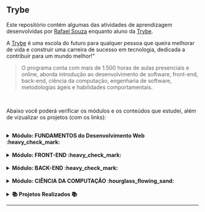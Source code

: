 ## Trybe
  
Este repositório contém algumas das atividades de aprendizagem desenvolvidas por [Rafael Souza](https://github.com/Rafael-Souza-97) enquanto aluno da [Trybe](https://www.betrybe.com/).

A [Trybe](https://www.betrybe.com/) é uma escola do futuro para qualquer pessoa que queira melhorar de vida e construir uma carreira de sucesso em tecnologia, dedicada a contribuir para um mundo melhor!"

> O programa conta com mais de 1.500 horas de aulas presenciais e online, aborda introdução ao desenvolvimento de software, front-end, back-end, ciência da computação, engenharia de software, metodologias ágeis e habilidades comportamentais.

<br>

Abaixo você poderá verificar os módulos e os conteúdos que estudei, além de vizualizar os projetos (com os links):

<br>

<details>
  <summary><strong>Módulo: FUNDAMENTOS do Desenvolvimento Web :heavy_check_mark:</strong></summary>

##### Bloco 1:
- [x] 1.3 - Fundamentos do Desenvolvimento Web
- [x] 1.3 - Introdução - Unix & Shell
- [x] 1.3 - Unix & Bash - Parte 1
- [x] 1.4 - Unix & Bash - Parte 2

##### Bloco 2:
- [x] 2.1 - Git & GitHub  - O que é e para que serve
- [x] 2.2 - Git & GitHub - Entendendo os comandos
- [x] 2.3 - Internet - Entendendo como ela funciona

##### Bloco 3: 
- [x] 3.1 - HTML & CSS - Estruturas de página
- [x] 3.2 - HTML & CSS - Primeiros passos em CSS
- [x] 3.3 - HTML & CSS - Seletores e posicionamento
- [x] 3.4 - HTML Semântico
- [x] 3.5 - [Projeto - Lessons Learned](https://github.com/Rafael-Souza-97/lessons-learned)

##### Bloco 4:
- [x] 4.1 - Introdução - JavaScript
- [x] 4.1 - JavaScript - Primeiros passos
- [x] 4.2 - JavaScript - Array e loop For
- [x] 4.3 - JavaScript - Lógica de Programação e Algoritmos
- [x] 4.4 - JavaScript - Objetos e funções
- [x] 4.5 - [Projeto - Playground Functions](https://github.com/Rafael-Souza-97/playground-functions)

##### Bloco 5:
- [x] 5.1 - JavaScript - DOM e seletores
- [x] 5.2 - JavaScript - Trabalhando com elementos
- [x] 5.3 - JavaScript - Eventos
- [x] 5.4 - JavaScript - Web Storage
- [x] 5.5 - [Projeto -](https://github.com/Rafael-Souza-97/pixels-art) [Arte com Pixels](https://pixels-art-gamma.vercel.app/)
- [x] 5.7 - [(Bônus) Projeto -](https://github.com/Rafael-Souza-97/color-guess) [Adivinhe a Cor](https://color-guess-rouge.vercel.app/)
- [x] 5.7 - [(Bônus) Projeto -](https://github.com/Rafael-Souza-97/mistery-letter) [Carta Misteriosa](https://mistery-letter-beta.vercel.app/)
<!-- [ ] 5.6 - (Bônus) Projeto - Lista de tarefas -->
<!-- [ ] 5.7 - (Bônus) Projeto - Meme Generator -->

##### Bloco 6:
- [x] 6.1 - HTML & CSS - Forms
- [x] 6.2 - Bibliotecas JavaScript e Frameworks CSS
- [x] 6.3 - Introdução - CSS Flexbox
- [x] 6.3 - CSS Flexbox - Parte 1
- [x] 6.4 - CSS Flexbox - Parte 2
- [x] 6.5 - CSS Responsivo - Mobile First
- [x] 6.6 - [Projeto - ](https://github.com/Rafael-Souza-97/trybewarts)[TrybeWarts](https://trybewarts-seven.vercel.app/)

##### Bloco 7:
- [x] 7.1 - JavaScript ES6 - let, const, arrow functions e template literals
- [x] 7.2 - JavaScript ES6 - Fluxo de Exceção e Objetos
- [x] 7.3 - Primeiros passos em Jest
- [x] 7.4 - [Projeto - JavaScript Testes Unitários](https://github.com/Rafael-Souza-97/javascript-unit-tests)

##### Bloco 8:
- [x] 8.2 - JavaScript ES6 - introdução a High Order Functions
- [x] 8.2 - JavaScript ES6 - Higher Order Functions - forEach, find, some, every, sort
- [x] 8.3 - JavaScript ES6 - Higher Order Functions - map e filter
- [x] 8.4 - JavaScript ES6 - Higher Order Functions - reduce
- [x] 8.5 - JavaScript ES6 - spread operator, parâmetro rest, destructuring e mais
- [x] 8.6 - [Projeto - Zoo functions](https://github.com/Rafael-Souza-97/zoo-functions)
  
<hr>

</details>

<br>

<details>
<summary><strong>Módulo: FRONT-END :heavy_check_mark:</strong></summary>

##### Bloco 1:
- [x] 1.2 - Introdução - Front-end
- [x] 1.2 - JavaScript Assincrono e Callbacks
- [x] 1.3 - JavaScript Assincrono - Fetch API e async/await
- [x] 1.4 - Jest - Testes Assincronos
- [x] 1.5 - [Projeto -](https://github.com/Rafael-Souza-97/shopping-cart) [Carrinho de Compras](https://shopping-cart-roan-one.vercel.app/)

##### Bloco 2:
- [x] 2.1 - Introdução - React
- [x] 2.1 - 'Hello, world!' no React!
- [x] 2.2 - Componentes React
- [x] 2.3 - [Projeto - ](https://github.com/Rafael-Souza-97/solar-system) [Sistema Solar](https://solar-system-ashy.vercel.app/)

##### Bloco 3:
- [x] 3.1 - Componentes com estado e eventos
- [x] 3.2 - Formulários no React
- [x] 3.3 - [Projeto - Tryunfo](https://github.com/Rafael-Souza-97/super-trunfo)

##### Bloco 4:
- [x] 4.1 - Ciclo de vida de componentes
- [x] 4.2 - React Router
- [x] 4.3 - [Projeto -](https://github.com/Rafael-Souza-97/super-trunfo) [ TrybeTunes](https://music-tunes-beige.vercel.app/album/1623258524)

##### Bloco 5:
- [x] 5.1 - Metodologias Ágeis
- [x] 5.2 - [Projeto -](https://github.com/Rafael-Souza-97/frontend-online-store) [Frontend Online Store](https://frontend-online-store-peach.vercel.app/)

##### Bloco 6:
- [x] 6.1 - RTL - Primeiros passos
- [x] 6.2 - RTL - Mocks e Inputs
- [x] 6.3 - RTL - Testando React Router
- [x] 6.4 - [Projeto - Testes em React](https://github.com/Rafael-Souza-97/react-testing-library)

##### Bloco 7:
- [x] 7.1 - Introdução ao Redux - O estado global da aplicação
- [x] 7.2 - Usando o Redux no React
- [x] 7.3 - Usando o Redux no React - Prática
- [x] 7.4 - Usando o Redux no React - Actions Assíncronas
- [x] 7.5 - Testes síncronos com React-Redux
- [x] 7.6 - [Projeto -](https://github.com/Rafael-Souza-97/exchange-wallet) [Trybe Wallet](https://exchange-wallet-bay.vercel.app/)

##### Bloco 8:
- [x] 8.1 - [Projeto -](https://github.com/Rafael-Souza-97/trivia-game) [Jogo de Trivia](https://trivia-game-ten-phi.vercel.app/)

##### Bloco 9:
- [x] 9.1 - Context API do React
- [x] 9.2 - React Hooks - useState e useContext
- [x] 9.3 - React Hooks - useEffect e Hooks customizados
- [x] 9.4 - [Projeto - StarWars Datatable com Context API e Hooks](https://github.com/Rafael-Souza-97/star-wars)

##### Bloco 10:
- [X] 10.1 - [Projeto -](https://github.com/Rafael-Souza-97/app-de-receitas) [App de Receitas](https://app-de-receitas-pink.vercel.app/)
  
<hr>

</details>

<br>

<details>
<summary><strong>Módulo: BACK-END :heavy_check_mark:</strong></summary>

<br>

#### BACK-END I :heavy_check_mark:

##### Bloco 1 - Docker: Utilizando Containers:
- [X] 1.1 - Utilizando Containers - Docker
- [X] 1.2 - Manipulando Imagens no Docker
- [X] 1.3 - Orquestrando Containers com Docker Compose
- [X] 1.4 - [Projeto - Docker Todo-List](https://github.com/Rafael-Souza-97/docker-todo-list)

##### Bloco 2 - Introdução ao SQL:
- [X] 2.1 - Banco de dados SQL
- [X] 2.2 - Encontrando dados em um banco de dados
- [X] 2.3 - Filtrando dados de forma específica
- [X] 2.4 - Manipulando tabelas
- [X] 2.5 - [Projeto - All For One](https://github.com/Rafael-Souza-97/mysql-all-for-one)

##### Bloco 3 - Funções SQL, JOINs e Normalização:
- [X] 3.1 - Funções mais usadas no SQL
- [X] 3.2 - Descomplicando JOINs
- [X] 3.3 - Transformando ideias em um modelo de banco de dados
- [X] 3.4 - [Projeto - One for All](https://github.com/Rafael-Souza-97/mysql-one-for-all)

##### Bloco 4 - Node.js: ORM e Autenticação:
- [X] 4.1 - Node.js: Runtime Assíncrono
- [X] 4.2 - Node.js: API REST com EXPRESS
- [X] 4.3 - Node.js: Testes de integração
- [X] 4.4 - Node.js: Express e Middlewares
- [X] 4.5 - Node.js: Express e MySQL
- [X] 4.6 - [Atividades + Projeto - Talker Manager](https://github.com/Rafael-Souza-97/talker-manager)

##### Bloco 5 - Arquitetura de Software: Model, Service e Controller:
- [X] 5.1 - Arquitetura de Software: Camada Model
- [X] 5.2 - Arquitetura de Software: Camada Service
- [X] 5.3 - Arquitetura de Software: Camada Controller
- [X] 5.4 - [Projeto - Store Manager](https://github.com/Rafael-Souza-97/store-manager)

##### Bloco 6 - Node.js: ORM e Autenticação:
- [X] 6.1 - ORM - Interface da aplicação com o banco de dados
- [X] 6.2 - ORM - Associations 1:1 e 1:N
- [X] 6.3 - ORM - Associations N:N e transactions
- [X] 6.4 - JWT - (JSON Web Token)
- [X] 6.5 - [Projeto - API de Blogs](https://github.com/Rafael-Souza-97/blogs-api)

##### Bloco 7 - Masterclass: Implantação de aplicações na nuvem:
- [X] 7.1 - Infraestrutura: deploy com Railway

##### Bloco 8 - Typescript:
- [X] 8.1 - Intro - Typescript
- [X] 8.2 - Tipagem estática e generics
- [X] 8.3 - Express com Typescript
- [X] 8.4 - [Projeto - TrybeSmith](https://github.com/Rafael-Souza-97/smith-project)

<br>

#### BACK-END II :heavy_check_mark:

##### Bloco 9 - Programação orientada a Objetos (POO) e SOLID:
- [X] 9.1 - Introdução à Orientação a Objetos
- [X] 9.2 - Herança e Interfaces
- [X] 9.3 - Polimorfismo
- [X] 9.4 - SOLID - Introdução e Princípios S, O e D
- [X] 9.5 - SOLID - Princípios L e I
- [X] 9.6 - [Projeto - Trybers and Dragons](https://github.com/Rafael-Souza-97/dungeons-and-dragons)

##### Bloco 10 - Projeto - TFC:
- [X] 10.1 - [Projeto - TFC - Trybe Futebol Clube](https://github.com/Rafael-Souza-97/tabela-do-campeonato)

##### Bloco 11 - MongoDB:
- [X] 11.1 - MongoDB - Introdução 
- [X] 11.2 - Filter Operators
- [X] 11.3 - Operadores de Consulta
- [X] 11.4 - Updates Simples
- [X] 11.5 - Updates Complexos - Arrays
- [X] 11.6 - [Projeto Commerce](https://github.com/Rafael-Souza-97/mongodb-commerce)

##### Bloco 12 - APIs OO e NoSQL:
- [X] 12.1 - APIs orientadas a objetos e NoSQL: POO e ODMs
- [X] 12.2 - APIs orientadas a objetos e NoSQL: Herança e Abstração
- [X] 12.3 - [Projeto Car Shop](https://github.com/Rafael-Souza-97/car-shop)

##### Bloco 13 - Projeto - App de Delivery:
- [X] 13.1 - [Projeto - App de Delivery](https://github.com/Rafael-Souza-97/ibirita-delivery-app)
  
<hr>

</details>

<br>

<details>
<summary><strong>Módulo: CIÊNCIA DA COMPUTAÇÃO :hourglass_flowing_sand:</strong></summary>

##### Bloco 1: Introdução à Python e Raspagem de Dados da Web
- [X] 1.1 - Aprendendo Python
- [X] 1.2 - Entrada e Saída de dados
- [X] 1.3 - Testes
- [X] 1.4 - [Projeto - Job Insights](https://github.com/Rafael-Souza-97/jobs-insights)

##### Bloco 2: Padróes de projeto
- [X] 2.1 - P.O.O. em Python
- [X] 2.2 - Padróes: Interator, Adapter, Strategy
- [X] 2.3 - Padróes: Decorator, Observer, Factory
- [X] 2.4 - [Projeto - Relatórios de estoque](https://github.com/Rafael-Souza-97/inventory-report)

##### Bloco 3: Redes e Raspagem de Dados
- [X] 3.1 - Arquitetura de redes
- [X] 3.2 - Raspagem de Dados
- [X] 3.3 - Outras Ferramentas de Raspagem de Dados
- [X] 3.4 - [Projeto - Tech News](https://github.com/Rafael-Souza-97/tech-news-scrap)

##### Bloco 4: Algoritmos
- [X] 4.1 - Complexidade de Algoritmos
- [X] 4.2 - Recursividade e Estratégias para solução de problemas
- [X] 4.3 - Algoritmos de ordenação e busca
- [X] 4.4 - [Projeto - Algoritmos](https://github.com/Rafael-Souza-97/algorithms)

##### Bloco 5: Estrutura de Dados I: Arrays, Listas, Filas e Pilhas
- [X] 5.1 - Arquitetura de Computadores
- [X] 5.2 - Arrays
- [X] 5.3 - Nó e Listas Encadeadas
- [X] 5.4 - Pilhas e Filas
- [X] 5.5 - Projeto - TING - Trybe Is Not Google

##### Bloco 6: Estrutura de Dados II: Hashmaps e Sets
- [ ] 6.1 - Hashmaps e Dict
- [ ] 6.2 - Set
- [ ] 6.3 - Projeto - Restaurant Orders
  
<hr>

</details>

<br>

<details>
  <summary><strong>📚 Projetos Realizados 📚</strong></summary><br />

##### 📜 Repositórios: 📜

- [Lessons Learned](https://github.com/Rafael-Souza-97/lessons-learned)
- [Playground Functions](https://github.com/Rafael-Souza-97/playground-functions)
- [Pixels Art](https://github.com/Rafael-Souza-97/pixels-art)
- [Color Guess](https://github.com/Rafael-Souza-97/color-guess)
- [Mistery Letter](https://github.com/Rafael-Souza-97/mistery-letter)
- [TrybeWarts](https://github.com/Rafael-Souza-97/trybewarts)
- [JavaScript Testes Unitários](https://github.com/Rafael-Souza-97/javascript-unit-tests)
- [Zoo functions](https://github.com/Rafael-Souza-97/zoo-functions)
- [Shopping Cart](https://github.com/Rafael-Souza-97/shopping-cart)
- [Solar System](https://github.com/Rafael-Souza-97/solar-system)
- [Tryunfo](https://github.com/Rafael-Souza-97/super-trunfo)
- [TrybeTunes](https://github.com/Rafael-Souza-97/music-tunes)
- [Front-End Online Store](https://github.com/Rafael-Souza-97/frontend-online-store)
- [Testes em React](https://github.com/Rafael-Souza-97/react-testing-library)
- [Exchange Wallet](https://github.com/Rafael-Souza-97/exchange-wallet)
- [Jogo de Trivia](https://github.com/Rafael-Souza-97/trivia-game)
- [App de Receitas](https://github.com/Rafael-Souza-97/app-de-receitas)
- [Docker Todo-List](https://github.com/Rafael-Souza-97/docker-todo-list)
- [All For One](https://github.com/Rafael-Souza-97/mysql-all-for-one)
- [One for All](https://github.com/Rafael-Souza-97/mysql-one-for-all)
- [Talker Manager](https://github.com/Rafael-Souza-97/talker-manager)
- [Store Manager](https://github.com/Rafael-Souza-97/store-manager)
- [API de Blogs](https://github.com/Rafael-Souza-97/blogs-api)
- [TrybeSmith](https://github.com/Rafael-Souza-97/smith-project)
- [Trybers and Dragons](https://github.com/Rafael-Souza-97/dungeons-and-dragons)
- [TFC - Trybe Futebol Clube](https://github.com/Rafael-Souza-97/tabela-do-campeonato)
- [Commerce](https://github.com/Rafael-Souza-97/mongodb-commerce)
- [Car Shop](https://github.com/Rafael-Souza-97/car-shop)
- [App de Delivery](https://github.com/Rafael-Souza-97/ibirita-delivery-app)
- [Job Insights](https://github.com/Rafael-Souza-97/jobs-insights)
- [Relatórios de estoque](https://github.com/Rafael-Souza-97/inventory-report)
- [Tech News](https://github.com/Rafael-Souza-97/tech-news-scrap)
- [Algoritmos](https://github.com/Rafael-Souza-97/algorithms)

<hr>

##### 🖥️ Deploys: 🖥️

- [Arte com Pixels](https://pixels-art-gamma.vercel.app/)
- [Adivinhe a Cor](https://color-guess-rouge.vercel.app/)
- [Carta Misteriosa](https://mistery-letter-beta.vercel.app/)
- [TrybeWarts](https://trybewarts-seven.vercel.app/)
- [Carrinho de Compras](https://shopping-cart-roan-one.vercel.app/)
- [Sistema Solar](https://solar-system-ashy.vercel.app/)
- [Trybe Tunes](https://music-tunes-beige.vercel.app/album/1623258524)
- [Frontend Online Store](https://frontend-online-store-peach.vercel.app/)
- [Trybe Wallet](https://exchange-wallet-bay.vercel.app/)
- [Jogo de Trivia](https://trivia-game-ten-phi.vercel.app/)
- [App de Receitas](https://app-de-receitas-pink.vercel.app/)

</details>

<hr>
